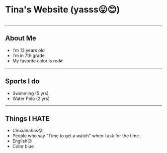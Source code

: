 # Tina's Website (yasss😛😊)

![]()
*****

## About Me
- I'm 13 years old
- I'm in 7th grade
- My favorite color is red💕

*****

## Sports I do
- Swimming (5 yrs)
- Water Polo (2 yrs)


*****

## Things I HATE
- Chuaahahas😰
- People who say "Time to get a watch" when I ask for the time .
- English😑
- Color blue

